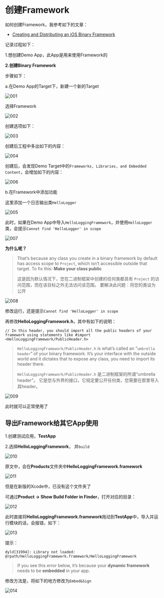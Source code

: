 # 创建Framework

如何创建Framework，我参考如下的文章：

+ [Creating and Distributing an iOS Binary Framework](https://www.instabug.com/blog/ios-binary-framework)

记录过程如下：

1.想创建Demo App，此App是用来使用Framework的

**2.创建Binary Framework**

步骤如下：

a.在Demo App的Target下，新建一个新的Target

![001](./images/001.png)

选择Framework

![002](./images/002.png)

创建选项如下：

![003](./images/003.png)

创建后工程中多出如下的内容：

![004](./images/004.png)



创建后，会发现Demo Target中的`Frameworks, Libraries, and Embedded Content`，会增加如下的内容：

![006](./images/006.png)



b.在Framework中添加功能

这里添加一个日志输出类`HelloLogger`

![005](./images/005.png)



此时，如果在Demo App中导入`HelloLoggingFramework`，并使用`HelloLogger`类，会提示`Cannot find 'HelloLogger' in scope`

![007](./images/007.png)



**为什么呢？**

> That’s because any class you create in a binary framework by default has access scope to `Project`, which isn’t accessible outside that target. To fix this: **Make your class public**
>
> 这是因为默认情况下，您在二进制框架中创建的任何类都具有 `Project` 的访问范围，而在该目标之外无法访问该范围。 要解决此问题：将您的类设为公开



![008](./images/008.png)

修改运行，还是提示`Cannot find 'HelloLogger' in scope`

再修改**HelloLoggingFramework.h**，其中有如下的说明：

```objc
// In this header, you should import all the public headers of your framework using statements like #import <HelloLoggingFramework/PublicHeader.h>
```

> `HelloLoggingFramework/PublicHeader.h` is what’s called an “`umbrella header`” of your binary framework. It’s your interface with the outside world and it dictates that to expose any class, you need to import its header there.
>
> `HelloLoggingFramework/PublicHeader.h` 是二进制框架的所谓“umbrella header”。 它是您与外界的接口，它规定要公开任何类，您需要在那里导入其header。



![009](./images/009.png)

此时就可以正常使用了



## 导出Framework给其它App使用

1.创建测试应用，**TestApp**

2.选择**HelloLoggingFramework**， 并`build`

![010](./images/010.png)

原文中，会在**Products**文件夹中**HelloLoggingFramework.framework**

![011](./images/011.png)



但是在新版的Xcode中，已没有这个文件夹了

可通过**Product -> Show Build Folder in Finder**，打开对应的目录：

![012](./images/012.png)



此时直接将**HelloLoggingFramework.framework**拖动到**TestApp**中，导入并运行模块的话，会报错，如下：

![013](./images/013.png)

提示：

```
dyld[31994]: Library not loaded: @rpath/HelloLoggingFramework.framework/HelloLoggingFramework
```

> If you see this error below, it’s because your **dynamic framework** needs to be **embedded** in your app.

修改方法是，将如下的地方修改为`Embed&Sign`

![014](./images/014.png)



































